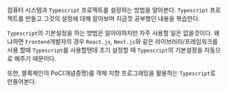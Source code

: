 컴퓨터 시스템과 `Typescript` 프로젝트를 설정하는 방법을 알아본다.
`Typescript` 프로젝트를 만들고 그것의 설정에 대해 알아보며 지금껏 공부했던 내용을 복습한다.

`Typescript`의 기본설정을 하는 방법은 알아야하지만 자주 사용할 일은 없을것이다. 왜냐하면 `Frontend`개발자의 경우 `React.js`, `Next.js`와 같은 라이브러리/프레임워크를 사용 할때 `Typescript`를 사용할텐데 초기 설정할 때 `Typescript`의 기본설정을 자동으로 해주기 때문이다.

또한, 블록체인의 PoC(개념증명)를 객체 지향 프로그래밍을 활용하는 `Typescript`로 만들어본다.